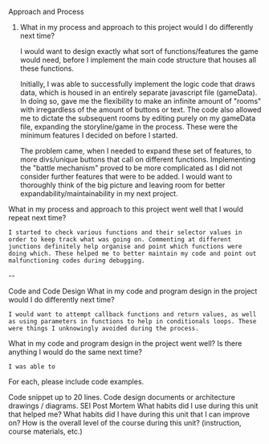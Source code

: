 Approach and Process
1) What in my process and approach to this project would I do differently next time?

    I would want to design exactly what sort of functions/features the game would need, before I implement the main code structure that houses all these functions. 
    
    Initially, I was able to successfully implement the logic code that draws data, which is housed in an entirely separate javascript file (gameData). In doing so, gave me the flexibility to make an infinite amount of "rooms" with irregardless of the amount of buttons or text. The code also allowed me to dictate the subsequent rooms by editing purely on my gameData file, expanding the storyline/game in the process. These were the minimum features I decided on before I started.

    The problem came, when I needed to expand these set of features, to more divs/unique buttons that call on different functions. Implementing the "battle mechanism" proved to be more complicated as I did not consider further features that were to be added. I would want to thoroughly think of the big picture and leaving room for better expandability/maintainability in my next project.



What in my process and approach to this project went well that I would repeat next time?


    I started to check various functions and their selector values in order to keep track what was going on. Commenting at different junctions definitely help organise and point which functions were doing which. These helped me to better maintain my code and point out malfunctioning codes during debugging. 
--

Code and Code Design
What in my code and program design in the project would I do differently next time?

    I would want to attempt callback functions and return values, as well as using parameters in functions to help in conditionals loops. These were things I unknowingly avoided during the process.

What in my code and program design in the project went well? Is there anything I would do the same next time?

    I was able to 

For each, please include code examples.

Code snippet up to 20 lines.
Code design documents or architecture drawings / diagrams.
SEI Post Mortem
What habits did I use during this unit that helped me?
What habits did I have during this unit that I can improve on?
How is the overall level of the course during this unit? (instruction, course materials, etc.)